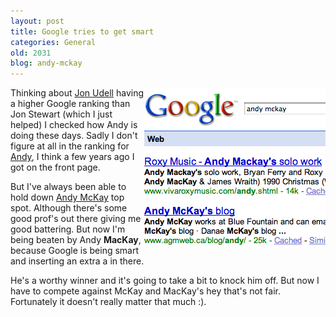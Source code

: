 ```yaml
---
layout: post
title: Google tries to get smart
categories: General
old: 2031
blog: andy-mckay
---
```

<img src="/files/ranking.png" style="float:right" />
<p>Thinking about <a href="http://blog.jonudell.net/2007/11/28/your-winnings-sir/">Jon Udell</a> having a higher Google ranking than Jon Stewart (which I just helped) I checked how Andy is doing these days. Sadly I don't figure at all in the ranking for <a href="https://www.google.com/search?q=andy">Andy</a>, I think a few years ago I got on the front page.</p>
<p>But I've always been able to hold down <a href="https://www.google.com/search?q=andy+mckay">Andy McKay</a> top spot. Although there's some good prof's out there giving me good battering. But now I'm being beaten by Andy <b>MacKay</b>, because Google is being smart and inserting an extra a in there.</p>
<p>He's a worthy winner and it's going to take a bit to knock him off. But now I have to compete against McKay and MacKay's hey that's not fair. Fortunately it doesn't really matter that much :).</p>